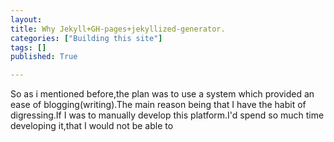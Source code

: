 ```yaml
---
layout: 
title: Why Jekyll+GH-pages+jekyllized-generator.
categories: ["Building this site"]
tags: []
published: True

---
```


So as i mentioned before,the plan was to use a system which provided an ease of blogging(writing).The main reason being that I have the habit of digressing.If I was to manually develop this platform.I'd spend so much time developing it,that I would not be able to 
